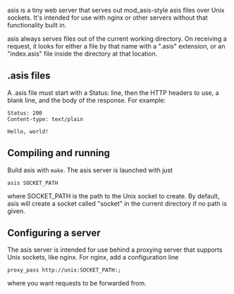 asis is a tiny web server that serves out mod_asis-style asis files
over Unix sockets. It's intended for use with nginx or other servers
without that functionality built in.

asis always serves files out of the current working directory. On
receiving a request, it looks for either a file by that name with a
".asis" extension, or an "index.asis" file inside the directory at
that location. 

.asis files
-----------

A .asis file must start with a Status: line, then the HTTP headers
to use, a blank line, and the body of the response. For example:

    Status: 200
    Content-type: text/plain
    
    Hello, world!

Compiling and running
---------------------

Build asis with `make`. The asis server is launched with just

    asis SOCKET_PATH

where SOCKET_PATH is the path to the Unix socket to create. By
default, asis will create a socket called "socket" in the current
directory if no path is given.

Configuring a server
--------------------

The asis server is intended for use behind a proxying server that
supports Unix sockets, like nginx. For nginx, add a configuration
line

    proxy_pass http://unix:SOCKET_PATH:;

where you want requests to be forwarded from.
